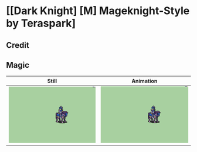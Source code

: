# [\[Dark Knight\] \[M\] Mageknight-Style by Teraspark]

## Credit


	
## Magic

| Still | Animation |
| :---: | :-------: |
| ![Magic still](./Magic_000.png) | ![Magic animation](./Magic.gif) |
